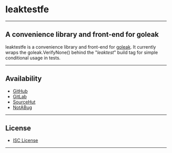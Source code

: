 # leaktestfe

---

## A convenience library and front-end for goleak

leaktestfe is a convenience library and front-end for
[goleak](https://go.uber.org/goleak). It currently wraps the goleak.VerifyNone()
behind the "_leaktest_" build tag for simple conditional usage in tests.

---

## Availability

- [GitHub](https://github.com/johnsonjh/leaktestfe)
- [GitLab](https://gitlab.com/johnsonjh/leaktestfe)
- [SourceHut](https://sr.ht/~trn/leaktestfe)
- [NotABug](https://notabug.org/trn/leaktestfe)

---

## License

- [ISC License](https://tldrlegal.com/license/-isc-license)

---
